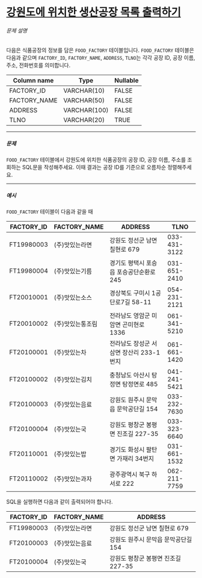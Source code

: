 # [강원도에 위치한 생산공장 목록 출력하기](https://school.programmers.co.kr/learn/courses/30/lessons/131112)


###### 문제 설명


다음은 식품공장의 정보를 담은 `FOOD_FACTORY` 테이블입니다. `FOOD_FACTORY` 테이블은 다음과 같으며 `FACTORY_ID`, `FACTORY_NAME`, `ADDRESS`, `TLNO`는 각각 공장 ID, 공장 이름, 주소, 전화번호를 의미합니다.




| Column name | Type | Nullable |
| --- | --- | --- |
| FACTORY\_ID | VARCHAR(10\) | FALSE |
| FACTORY\_NAME | VARCHAR(50\) | FALSE |
| ADDRESS | VARCHAR(100\) | FALSE |
| TLNO | VARCHAR(20\) | TRUE |




---


##### 문제


`FOOD_FACTORY` 테이블에서 강원도에 위치한 식품공장의 공장 ID, 공장 이름, 주소를 조회하는 SQL문을 작성해주세요. 이때 결과는 공장 ID를 기준으로 오름차순 정렬해주세요.




---


##### 예시


`FOOD_FACTORY` 테이블이 다음과 같을 때




| FACTORY\_ID | FACTORY\_NAME | ADDRESS | TLNO |
| --- | --- | --- | --- |
| FT19980003 | (주)맛있는라면 | 강원도 정선군 남면 칠현로 679 | 033\-431\-3122 |
| FT19980004 | (주)맛있는기름 | 경기도 평택시 포승읍 포승공단순환로 245 | 031\-651\-2410 |
| FT20010001 | (주)맛있는소스 | 경상북도 구미시 1공단로7길 58\-11 | 054\-231\-2121 |
| FT20010002 | (주)맛있는통조림 | 전라남도 영암군 미암면 곤미현로 1336 | 061\-341\-5210 |
| FT20100001 | (주)맛있는차 | 전라남도 장성군 서삼면 장산리 233\-1번지 | 061\-661\-1420 |
| FT20100002 | (주)맛있는김치 | 충청남도 아산시 탕정면 탕정면로 485 | 041\-241\-5421 |
| FT20100003 | (주)맛있는음료 | 강원도 원주시 문막읍 문막공단길 154 | 033\-232\-7630 |
| FT20100004 | (주)맛있는국 | 강원도 평창군 봉평면 진조길 227\-35 | 033\-323\-6640 |
| FT20110001 | (주)맛있는밥 | 경기도 화성시 팔탄면 가재리 34번지 | 031\-661\-1532 |
| FT20110002 | (주)맛있는과자 | 광주광역시 북구 하서로 222 | 062\-211\-7759 |


SQL을 실행하면 다음과 같이 출력되어야 합니다.




| FACTORY\_ID | FACTORY\_NAME | ADDRESS |
| --- | --- | --- |
| FT19980003 | (주)맛있는라면 | 강원도 정선군 남면 칠현로 679 |
| FT20100003 | (주)맛있는음료 | 강원도 원주시 문막읍 문막공단길 154 |
| FT20100004 | (주)맛있는국 | 강원도 평창군 봉평면 진조길 227\-35 |



